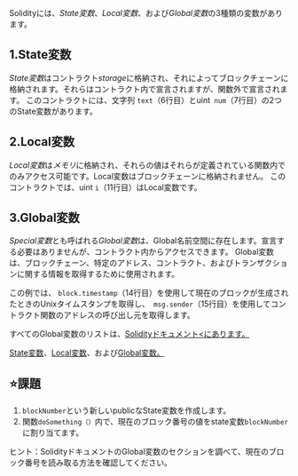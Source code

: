 Solidityには、*State変数*、*Local変数*、および*Global変数*の3種類の変数があります。

## 1.State変数
*State変数*はコントラクト*storage*に格納され、それによってブロックチェーンに格納されます。それらはコントラクト内で宣言されますが、関数外で宣言されます。
このコントラクトには、文字列 `text`（6行目）とuint` num`（7行目）の2つのState変数があります。

## 2.Local変数
*Local変数*は*メモリ*に格納され、それらの値はそれらが定義されている関数内でのみアクセス可能です。Local変数はブロックチェーンに格納されません。
このコントラクトでは、uint `i`（11行目）はLocal変数です。

## 3.Global変数
*Special変数*とも呼ばれる*Global変数*は、Global名前空間に存在します。宣言する必要はありませんが、コントラクト内からアクセスできます。
Global変数は、ブロックチェーン、特定のアドレス、コントラクト、およびトランザクションに関する情報を取得するために使用されます。

この例では、 `block.timestamp`（14行目）を使用して現在のブロックが生成されたときのUnixタイムスタンプを取得し、` msg.sender`（15行目）を使用してコントラクト関数のアドレスの呼び出し元を取得します。

すべてのGlobal変数のリストは、<a href="https://docs.soliditylang.org/en/latest/cheatsheet.html?highlight=Variables#global-variables" target="_blank">Solidityドキュメント<にあります。 </a>

<a href="https://www.youtube.com/watch?v=hl692-xJPUQ"  target="_blank">State変数</a>、<a href="https://www .youtube.com / watch？v = 5Gxzwn0SQDU " target =" _ blank ">Local変数</a>、および<a href ="https://www.youtube.com/watch?v=ryA86ZiSD-w " target = "_blank">Global変数。</a>

## ⭐️課題
1. `blockNumber`という新しいpublicなState変数を作成します。
2. 関数`doSomething（）`内で、現在のブロック番号の値をstate変数`blockNumber`に割り当てます。

ヒント：SolidityドキュメントのGlobal変数のセクションを調べて、現在のブロック番号を読み取る方法を確認してください。